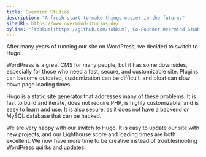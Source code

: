 ```yaml
---
title: Overmind Studios
description: "A fresh start to make things easier in the future."
siteURL: https://www.overmind-studios.de/
byline: "[tobkum](https://github.com/tobkum), Co-Founder Overmind Studios"
---
```


After many years of running our site on WordPress, we decided to switch to Hugo.

WordPress is a great CMS for many people, but it has some downsides, especially for those who need a fast, secure, and customizable site. Plugins can become outdated, customization can be difficult, and bloat can slow down page loading times.

Hugo is a static site generator that addresses many of these problems. It is fast to build and iterate, does not require PHP, is highly customizable, and is easy to learn and use. It is also secure, as it does not have a backend or MySQL database that can be hacked.

We are very happy with our switch to Hugo. It is easy to update our site with new projects, and our Lighthouse score and loading times are both excellent. We now have more time to be creative instead of troubleshooting WordPress quirks and updates.
